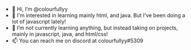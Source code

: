 - 🙌 Hi, I’m @colourfullyy
- 👀 I'm interested in learning mainly html, and java. But I've been doing a lot of javascript lately!
- 🌱 I’m not currently learning anything, but instead taking on projects, mainly in javascript, java, and html/css!
- 📫 You can reach me on discord at colourfullyy#5309

<!---
colourfullyy/colourfullyy is a ✨ special ✨ repository because its `README.md` (this file) appears on your GitHub profile.
You can click the Preview link to take a look at your changes.
--->
